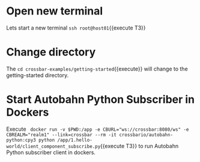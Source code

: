 # Open new terminal 
Lets start a new terminal `ssh root@host01`{{execute T3}} 

# Change directory
The `cd crossbar-examples/getting-started`{{execute}} will change to the getting-started directory.

# Start Autobahn Python Subscriber in Dockers 
Execute ` docker run -v $PWD:/app -e CBURL="ws://crossbar:8080/ws" -e CBREALM="realm1" --link=crossbar --rm -it crossbario/autobahn-python:cpy3 python /app/1.hello-world/client_component_subscribe.py`{{execute T3}} to run Autobahn Python subscriber client in dockers.
